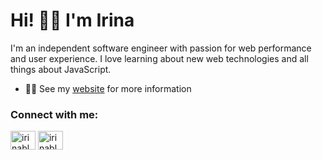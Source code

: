 # Hi!  👋🏼  I'm Irina 

I'm an independent software engineer with passion for web performance and user experience. I love learning about new web technologies and all things about JavaScript.

- 👨‍💻 See my [website](https://www.irinablumenfeld.com) for more information

<h3 align="left">Connect with me:</h3>
<p align="left">
<a href="https://linkedin.com/in/irinablumenfeld" target="blank"><img align="center" src="https://raw.githubusercontent.com/rahuldkjain/github-profile-readme-generator/master/src/images/icons/Social/linked-in-alt.svg" alt="irinablumenfeld" height="30" width="40" /></a>
<a href="https://twitter.com/irinablumenfeld" target="blank"><img align="center" src="https://raw.githubusercontent.com/rahuldkjain/github-profile-readme-generator/master/src/images/icons/Social/twitter.svg" alt="irinablumenfeld" height="30" width="40" /></a>
</p>
